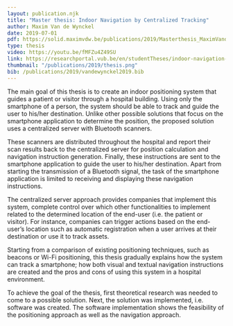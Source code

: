 ```yaml
---
layout: publication.njk
title: "Master thesis: Indoor Navigation by Centralized Tracking"
author: Maxim Van de Wynckel
date: 2019-07-01
pdf: https://solid.maximvdw.be/publications/2019/Masterthesis_MaximVandeWynckel.pdf
type: thesis
video: https://youtu.be/fMFZu4Z49SU
link: https://researchportal.vub.be/en/studentTheses/indoor-navigation-by-centralized-tracking
thumbnail: "/publications/2019/thesis.png"
bib: /publications/2019/vandewynckel2019.bib
---
```

The main goal of this thesis is to create an indoor positioning system that guides a patient or visitor through a hospital building. Using only the smartphone of a person, the system should be able to track and guide the user to his/her destination. Unlike other possible solutions that focus on the smartphone application to determine the position, the proposed solution uses a centralized server with Bluetooth scanners.

These scanners are distributed throughout the hospital and report their scan results back to the centralized server for position calculation and navigation instruction generation. Finally, these instructions are sent to the smartphone application to guide the user to his/her destination. Apart from starting the transmission of a Bluetooth signal, the task of the smartphone application is limited to receiving and displaying these navigation instructions.

The centralized server approach provides companies that implement this system, complete control over which other functionalities to implement related to the determined location of the end-user (i.e. the patient or visitor). For instance, companies can trigger actions based on the end-user’s location such as automatic registration when a user arrives at their destination or use it to track assets.

Starting from a comparison of existing positioning techniques, such as beacons or Wi-Fi positioning, this thesis gradually explains how the system can track a smartphone; how both visual and textual navigation instructions are created and the pros and cons of using this system in a hospital environment.

To achieve the goal of the thesis, first theoretical research was needed to come to a possible solution. Next, the solution was implemented, i.e. software was created. The software implementation shows the feasibility of the positioning approach as well as the navigation approach.
